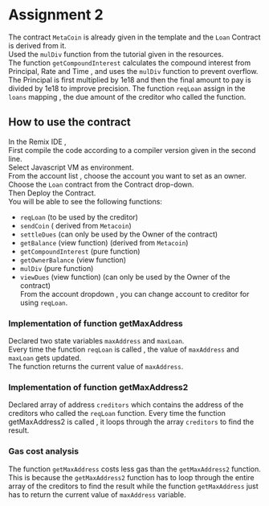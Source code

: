 # Assignment 2
The contract `MetaCoin` is already given in the template and the `Loan` Contract is derived from it.  
Used the `mulDiv` function from the tutorial given in the resources.    
The function `getCompoundInterest` calculates the compound interest from Principal, Rate and Time , and uses the `mulDiv` function to prevent overflow.    
The Principal is first multiplied by 1e18 and then the final amount to pay is divided by 1e18 to improve precision. 
The function `reqLoan` assign in the `loans` mapping , the due amount of the creditor who called the function.
## How to use the contract 
In the Remix IDE ,  
First compile the code according to a compiler version given in the second line.  
Select Javascript VM as environment.  
From the account list , choose the account you want to set as an owner.  
Choose the `Loan` contract from the Contract drop-down.  
Then Deploy the Contract.  
You will be able to see the following functions:  
- `reqLoan` (to be used by the creditor)
- `sendCoin` ( derived from `Metacoin`)
- `settleDues` (can only be used by the Owner of the contract)
- `getBalance` (view function) (derived from `Metacoin`)
- `getCompoundInterest` (pure function)
- `getOwnerBalance` (view function)
- `mulDiv` (pure function)
- `viewDues` (view function) (can only be used by the Owner of the contract)     
From the account dropdown , you can change account to creditor for using `reqLoan`.  
### Implementation of function getMaxAddress
Declared two state variables `maxAddress` and `maxLoan`.  
Every time the function `reqLoan` is called , the value of `maxAddress` and `maxLoan` gets updated.  
The function returns the current value of `maxAddress`.
### Implementation of function getMaxAddress2
Declared array of address `creditors` which contains the address of the creditors who called the `reqLoan` function. Every time the function getMaxAddress2 is called , it loops through the array `creditors` to find the result.

### Gas cost analysis
The function `getMaxAddress` costs less gas than the `getMaxAddress2` function.
This is because the `getMaxAddress2` function has to loop through the entire array of the creditors to find the result while the function `getMaxAddress` just has to return the current value of `maxAddress` variable.




